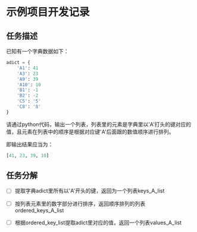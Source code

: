 # 示例项目开发记录

## 任务描述
已知有一个字典数据如下：

```python
adict = {
    'A1': 41
    'A3': 23
    'A9': 39
    'A10': 10
    'B1': -1
    'B2': -2
    'C5': '5'
    'C8': '8'
}
```

请通过python代码，输出一个列表，列表里的元素是字典里以'A'打头的键对应的值，且元素在列表中的顺序是根据对应键'A'后面跟的数值顺序进行排列。

即输出结果应当为：

```python
[41, 23, 39, 10]
```

## 任务分解

+ [ ] 提取字典adict里所有以'A'开头的键，返回为一个列表keys_A_list
+ [ ] 按列表元素里的数字部分进行排序，返回顺序排列的列表ordered_keys_A_list
+ [ ] 根据ordered_key_list提取adict里对应的值，返回一个列表values_A_list

